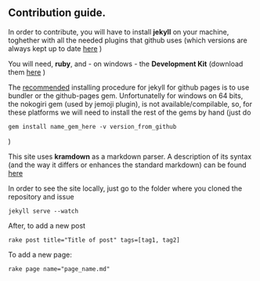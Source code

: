 Contribution guide.
----

In order to contribute, you will have to install **jekyll** on your machine, toghether with all the 
needed plugins that github uses (which versions are always kept up to date [here](https://pages.github.com/versions/) )

You will need, **ruby**, and - on windows - the **Development Kit** (download them [here](http://rubyinstaller.org/downloads/) )

The [recommended](https://help.github.com/articles/using-jekyll-with-pages) installing procedure for jekyll for github pages 
is to use bundler or the github-pages gem. Unfortunatelly for windows on 64 bits, the nokogiri gem (used by jemoji plugin), is not 
available/compilable, so, for these platforms we will need to install the rest of the gems by hand (just do 

    gem install name_gem_here -v version_from_github
    
)

This site uses **kramdown** as a markdown parser. A description of its syntax (and the way it differs or enhances the standard
markdown) can be found [here](http://kramdown.gettalong.org/syntax.html)
   
In order to see the site locally, just go to the folder where you cloned the repository and issue

    jekyll serve --watch
    
    
After, to add a new post 

    rake post title="Title of post" tags=[tag1, tag2]
    
To add a new page:
	
	rake page name="page_name.md"